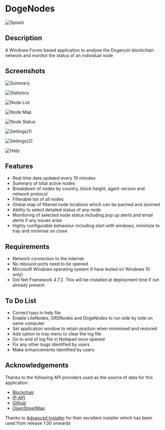 # DogeNodes

![Splash](https://user-images.githubusercontent.com/124823644/217800333-62e54878-27ab-474c-abf4-fa7cf2817073.png)

## Description

A Windows Forms based application to analyse the Dogecoin blockchain network and monitor the status of an individual node

## Screenshots

![Summary](https://user-images.githubusercontent.com/124823644/221171087-c6b806ef-80ff-4cc2-9aa1-63bef11a8807.png)

![Statistics](https://user-images.githubusercontent.com/124823644/221171110-f54ad8db-7f39-473b-9b21-343a40217507.png)

![Node List](https://user-images.githubusercontent.com/124823644/221171148-2a708022-0e5f-4e5e-86f6-311df9ca9e81.png)

![Node Map](https://user-images.githubusercontent.com/124823644/222127917-39acede4-04c4-4812-bf43-453a081e8218.png)

![Node Status](https://user-images.githubusercontent.com/124823644/221171183-62a35893-29e6-44a7-a690-67fb15ad748e.png)

![Settings(1)](https://user-images.githubusercontent.com/124823644/221171210-884bf3f5-0c98-4f80-897d-aa5b2cc0de64.png)

![Settings(2)](https://user-images.githubusercontent.com/124823644/222127962-73722d37-829f-4c01-8755-fe5d379031e5.png)

![Help](https://user-images.githubusercontent.com/124823644/221171250-94c9fdd7-4a93-43fd-a3d4-7787d53f29b0.png)

## Features

 - Real time data updated every 10 minutes
 - Summary of total active nodes
 - Breakdown of nodes by country, block height, agent version and network protocol
 - Filterable list of all nodes
 - Global map of filtered node locations which can be panned and zoomed
 - Ability to select detailed status of any node 
 - Monitoring of selected node status including pop up alerts and email alerts if any issues arise
 - Highly configurable behaviour including start with windows, minimize to tray and minimise on close
 
## Requirements

 - Network connection to the internet
 - No inbound ports need to be opened
 - Microsoft Windows operating system (I have tested on Windows 10 only)
 - Dot Net Framework 4.7.2. This will be installed at deployment time if not already present
 
## To Do List

- Correct typo in help file
- Enable LiteNodes, GRSNodes and DogeNodes to run side by side on same computer
- Set application window to retain position when minimised and restored
- Add option to tray menu to clear the log file
- Go to end of log file in Notepad once opened
- Fix any other bugs identified by users
- Make enhancements identified by users
 
## Acknowledgements

Thanks to the following API providers used as the source of data for this application

- [Blockchair](https://blockchair.com/)
- [IP-API](https://ip-api.com/)
- [Github](https://github.com/)
- [OpenStreetMap](https://www.openstreetmap.org/)

Thanks to [Advanced Installer](https://www.advancedinstaller.com/) for their excellent installer which has been used from release 1.00 onwards
